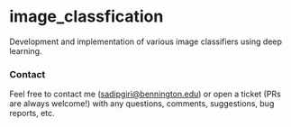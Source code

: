 # image_classfication
Development and implementation of various image classifiers using deep learning.

### Contact

Feel free to contact me (sadipgiri@bennington.edu) or open a ticket (PRs are always welcome!) with any questions, comments, suggestions, bug reports, etc.